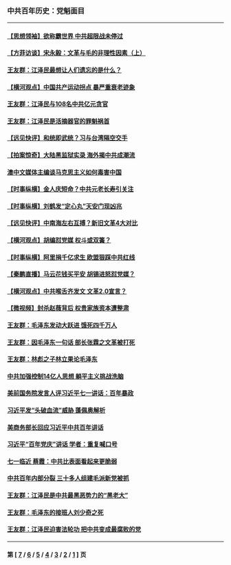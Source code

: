 ### 中共百年历史：党魁面目
---
#### [【思想领袖】欲称霸世界 中共超限战未停过](../../pages/nf1176107/n13745142.md?11250430) 
#### [【方菲访谈】宋永毅：文革与毛的非理性因素（上）](../../pages/nf1176107/n13469956.md?11250430) 
#### [王友群：江泽民最想让人们遗忘的是什么？](../../pages/nf1176107/n13408949.md?11250430) 
#### [【横河观点】中国共产运动拐点 暴严重衰老迹象](../../pages/nf1176107/n13388333.md?11250430) 
#### [王友群：江泽民与108名中共亿元贪官](../../pages/nf1176107/n13352358.md?11250430) 
#### [王友群：江泽民是活摘器官的罪魁祸首](../../pages/nf1176107/n13336903.md?11250430) 
#### [【远见快评】和统即武统？习与台湾隔空交手](../../pages/nf1176107/n13297739.md?11250430) 
#### [【拍案惊奇】大陆黑监狱实录 海外揭中共成潮流](../../pages/nf1176107/n13288853.md?11250430) 
#### [澳中文媒体主编谈马克思主义如何毒害中国](../../pages/nf1176107/n13257387.md?11250430) 
#### [【时事纵横】金人庆短命？中共元老长寿引关注](../../pages/nf1176107/n13217934.md?11250430) 
#### [【时事纵横】刘鹤发“定心丸”天安门现凶兆](../../pages/nf1176107/n13215416.md?11250430) 
#### [【远见快评】中南海左右互搏？新旧文革4大对比](../../pages/nf1176107/n13214745.md?11250430) 
#### [【横河观点】胡编怼党媒 权斗或双簧？](../../pages/nf1176107/n13210864.md?11250430) 
#### [【时事纵横】阿里捐千亿求生 欧盟狠踩中共红线](../../pages/nf1176107/n13206431.md?11250430) 
#### [【秦鹏直播】马云花钱买平安 胡锡进怒怼党媒？](../../pages/nf1176107/n13206392.md?11250430) 
#### [【横河观点】中共喉舌齐发文 文革2.0宣言？](../../pages/nf1176107/n13201248.md?11250430) 
#### [【微视频】封杀赵薇背后 权贵家族资本遭整肃](../../pages/nf1176107/n13197798.md?11250430) 
#### [王友群：毛泽东发动大跃进 饿死四千万人](../../pages/nf1176107/n13177158.md?11250430) 
#### [王友群：因毛泽东一句话 部长张霖之文革被打死](../../pages/nf1176107/n13161711.md?11250430) 
#### [王友群：林彪之子林立果论毛泽东](../../pages/nf1176107/n13128622.md?11250430) 
#### [中共加强控制14亿人思想 躺平主义挑战洗脑](../../pages/nf1176107/n13094299.md?11250430) 
#### [美前国务院发言人评习近平七一讲话：百年暴政](../../pages/nf1176107/n13066986.md?11250430) 
#### [习近平发“头破血流”威胁 蓬佩奥解析](../../pages/nf1176107/n13063604.md?11250430) 
#### [美商务部长回应习近平中共百年讲话](../../pages/nf1176107/n13062903.md?11250430) 
#### [习近平“百年党庆”讲话 学者：重复喊口号](../../pages/nf1176107/n13061411.md?11250430) 
#### [七一临近 蔡霞：中共比表面看起来更脆弱](../../pages/nf1176107/n13056418.md?11250430) 
#### [中共百年内部分裂 三十多人组建毛派新党被抓](../../pages/nf1176107/n13044023.md?11250430) 
#### [王友群：江泽民是中共最黑恶势力的“黑老大”](../../pages/nf1176107/n13022180.md?11250430) 
#### [王友群：毛泽东的接班人刘少奇之死](../../pages/nf1176107/n12991772.md?11250430) 
#### [王友群：江泽民迫害法轮功 把中共变成最腐败的党](../../pages/nf1176107/n12947347.md?11250430) 

---
#### 第 [ [7](./7.md?11250430) / [6](./6.md?11250430) / [5](./5.md?11250430) / [4](./4.md?11250430) / [3](./3.md?11250430) / [2](./2.md?11250430) / [1](./1.md?11250430) ] 页

